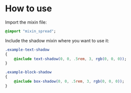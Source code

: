 # How to use

Import the mixin file:

```sass
@import "mixin_spread";
```

Include the shadow mixin where you want to use it:

```sass
.example-text-shadow
{
    @include text-shadow(0, 0, .5rem, 3, rgb(0, 0, 0));
}

.example-block-shadow
{
    @include box-shadow(0, 0, .5rem, 3, rgb(0, 0, 0));
}
```
